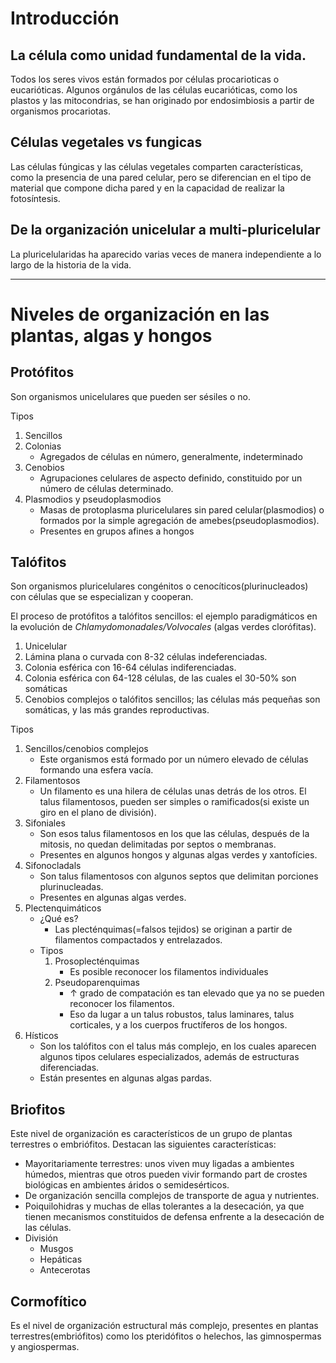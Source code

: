 # Introducción

## La célula como unidad fundamental de la vida.
Todos los seres vivos están formados por  células procarioticas o eucarióticas.
Algunos orgánulos de las células eucarióticas, como los plastos y las mitocondrias, se han originado por endosimbiosis a partir de organismos procariotas.
## Células vegetales vs fungicas

Las células fúngicas y las células vegetales comparten características, como la presencia de una pared celular, pero se diferencian en el tipo de material que compone dicha pared y en la capacidad de realizar la fotosíntesis.
## De la organización unicelular a multi-pluricelular
La pluricelularidas ha aparecido varias veces de manera independiente a lo largo de la historia de la vida.

---

# Niveles de organización en las plantas, algas y hongos

## Protófitos
Son organismos unicelulares que pueden ser sésiles o no.

Tipos
1. Sencillos
2. Colonias
	- Agregados de células en número, generalmente, indeterminado
3. Cenobios
	- Agrupaciones celulares de aspecto definido, constituido por un número de células determinado.
4. Plasmodios y pseudoplasmodios
	- Masas de protoplasma pluricelulares sin pared celular(plasmodios) o formados por la simple agregación de amebes(pseudoplasmodios).
	- Presentes en grupos afines a hongos
## Talófitos
Son organismos pluricelulares congénitos o cenocíticos(plurinucleados) con células que se especializan y cooperan.

El proceso de protófitos a talófitos sencillos: el ejemplo paradigmáticos en la evolución de *Chlamydomonadales/Volvocales* (algas verdes clorófitas).
1. Unicelular
2. Lámina plana o curvada con 8-32 células indeferenciadas.
3. Colonia esférica con 16-64 células indiferenciadas.
4. Colonia esférica con 64-128 células, de las cuales el 30-50% son somáticas
5. Cenobios complejos o talófitos sencillos; las células más pequeñas son somáticas, y las más grandes reproductivas.


Tipos
1. Sencillos/cenobios complejos
	- Este organismos está formado por un número elevado de células formando  una esfera vacía.
2. Filamentosos
	- Un filamento es una hilera de células unas detrás de los otros. El talus filamentosos, pueden ser simples o ramificados(si existe un giro en el plano de división).
3. Sifoniales
	- Son esos talus filamentosos en los que las células, después de la mitosis, no quedan delimitadas por septos o membranas. 
	- Presentes en algunos hongos y algunas algas verdes y xantofícies.
4. Sifonocladals
	- Son talus filamentosos con algunos septos que delimitan porciones plurinucleadas.
	- Presentes en algunas algas verdes.
5. Plectenquimáticos
	- ¿Qué es?
		- Las plecténquimas(=falsos tejidos) se originan a partir de filamentos compactados y entrelazados. 
	-  Tipos
		1. Prosoplecténquimas
			- Es posible reconocer los filamentos individuales
		2. Pseudoparenquimas
			- ↑ grado de compatación es tan elevado que ya no se pueden reconocer los filamentos. 
			- Eso da lugar a un talus robustos, talus laminares, talus corticales, y a los cuerpos fructíferos de los hongos.
6. Hísticos
	- Son los talófitos con el talus más complejo, en los cuales aparecen algunos tipos celulares especializados, además de estructuras diferenciadas.
	- Están presentes en algunas algas pardas.

## Briofitos
Este nivel de organización es característicos de un grupo de plantas terrestres o embriófitos. Destacan las siguientes características:
- Mayoritariamente  terrestres: unos viven muy ligadas a ambientes húmedos, mientras que otros pueden vivir formando part de crostes biológicas en ambientes áridos o semidesérticos.
- De organización sencilla complejos de transporte de agua y nutrientes.
- Poiquilohidras y muchas de ellas tolerantes a la desecación, ya que tienen mecanismos constituidos de defensa enfrente a la desecación de las células.
- División
	- Musgos
	- Hepáticas
	- Antecerotas

## Cormofítico
Es el nivel de organización estructural más complejo, presentes en plantas terrestres(embriófitos) como los pteridófitos o helechos, las gimnospermas y angiospermas.
